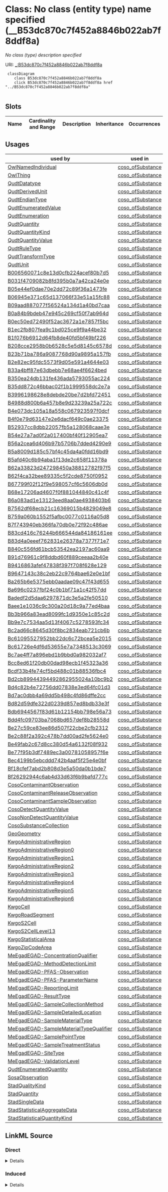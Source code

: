 

# Class: No class (entity type) name specified (__B53dc870c7f452a8846b022ab7f8ddf8a)


_No class (type) description specified_







URI: [_:B53dc870c7f452a8846b022ab7f8ddf8a](_:B53dc870c7f452a8846b022ab7f8ddf8a)






```mermaid
 classDiagram
    class B53dc870c7f452a8846b022ab7f8ddf8a
    click B53dc870c7f452a8846b022ab7f8ddf8a href "../B53dc870c7f452a8846b022ab7f8ddf8a"
      
```




<!-- no inheritance hierarchy -->


## Slots

| Name | Cardinality and Range | Description | Inheritance | Occurrences |
| ---  | --- | --- | --- | --- |





## Usages

| used by | used in | type | used |
| ---  | --- | --- | --- |
| [OwlNamedIndividual](../classes/OwlNamedIndividual.md) | [coso_ofSubstance](../slots/coso_ofSubstance.md) | any_of[range] | [B53dc870c7f452a8846b022ab7f8ddf8a](../classes/B53dc870c7f452a8846b022ab7f8ddf8a.md) |
| [OwlThing](../classes/OwlThing.md) | [coso_ofSubstance](../slots/coso_ofSubstance.md) | any_of[range] | [B53dc870c7f452a8846b022ab7f8ddf8a](../classes/B53dc870c7f452a8846b022ab7f8ddf8a.md) |
| [QudtDatatype](../classes/QudtDatatype.md) | [coso_ofSubstance](../slots/coso_ofSubstance.md) | any_of[range] | [B53dc870c7f452a8846b022ab7f8ddf8a](../classes/B53dc870c7f452a8846b022ab7f8ddf8a.md) |
| [QudtDerivedUnit](../classes/QudtDerivedUnit.md) | [coso_ofSubstance](../slots/coso_ofSubstance.md) | any_of[range] | [B53dc870c7f452a8846b022ab7f8ddf8a](../classes/B53dc870c7f452a8846b022ab7f8ddf8a.md) |
| [QudtEndianType](../classes/QudtEndianType.md) | [coso_ofSubstance](../slots/coso_ofSubstance.md) | any_of[range] | [B53dc870c7f452a8846b022ab7f8ddf8a](../classes/B53dc870c7f452a8846b022ab7f8ddf8a.md) |
| [QudtEnumeratedValue](../classes/QudtEnumeratedValue.md) | [coso_ofSubstance](../slots/coso_ofSubstance.md) | any_of[range] | [B53dc870c7f452a8846b022ab7f8ddf8a](../classes/B53dc870c7f452a8846b022ab7f8ddf8a.md) |
| [QudtEnumeration](../classes/QudtEnumeration.md) | [coso_ofSubstance](../slots/coso_ofSubstance.md) | any_of[range] | [B53dc870c7f452a8846b022ab7f8ddf8a](../classes/B53dc870c7f452a8846b022ab7f8ddf8a.md) |
| [QudtQuantity](../classes/QudtQuantity.md) | [coso_ofSubstance](../slots/coso_ofSubstance.md) | any_of[range] | [B53dc870c7f452a8846b022ab7f8ddf8a](../classes/B53dc870c7f452a8846b022ab7f8ddf8a.md) |
| [QudtQuantityKind](../classes/QudtQuantityKind.md) | [coso_ofSubstance](../slots/coso_ofSubstance.md) | any_of[range] | [B53dc870c7f452a8846b022ab7f8ddf8a](../classes/B53dc870c7f452a8846b022ab7f8ddf8a.md) |
| [QudtQuantityValue](../classes/QudtQuantityValue.md) | [coso_ofSubstance](../slots/coso_ofSubstance.md) | any_of[range] | [B53dc870c7f452a8846b022ab7f8ddf8a](../classes/B53dc870c7f452a8846b022ab7f8ddf8a.md) |
| [QudtRuleType](../classes/QudtRuleType.md) | [coso_ofSubstance](../slots/coso_ofSubstance.md) | any_of[range] | [B53dc870c7f452a8846b022ab7f8ddf8a](../classes/B53dc870c7f452a8846b022ab7f8ddf8a.md) |
| [QudtTransformType](../classes/QudtTransformType.md) | [coso_ofSubstance](../slots/coso_ofSubstance.md) | any_of[range] | [B53dc870c7f452a8846b022ab7f8ddf8a](../classes/B53dc870c7f452a8846b022ab7f8ddf8a.md) |
| [QudtUnit](../classes/QudtUnit.md) | [coso_ofSubstance](../slots/coso_ofSubstance.md) | any_of[range] | [B53dc870c7f452a8846b022ab7f8ddf8a](../classes/B53dc870c7f452a8846b022ab7f8ddf8a.md) |
| [B006560071c8e13d0cfb224acef80b7d5](../classes/B006560071c8e13d0cfb224acef80b7d5.md) | [coso_ofSubstance](../slots/coso_ofSubstance.md) | any_of[range] | [B53dc870c7f452a8846b022ab7f8ddf8a](../classes/B53dc870c7f452a8846b022ab7f8ddf8a.md) |
| [B031f4709082b8fd395b0a7a42ca24e0e](../classes/B031f4709082b8fd395b0a7a42ca24e0e.md) | [coso_ofSubstance](../slots/coso_ofSubstance.md) | any_of[range] | [B53dc870c7f452a8846b022ab7f8ddf8a](../classes/B53dc870c7f452a8846b022ab7f8ddf8a.md) |
| [B05e44ef0dae70e2dd72c89f36a1473fe](../classes/B05e44ef0dae70e2dd72c89f36a1473fe.md) | [coso_ofSubstance](../slots/coso_ofSubstance.md) | any_of[range] | [B53dc870c7f452a8846b022ab7f8ddf8a](../classes/B53dc870c7f452a8846b022ab7f8ddf8a.md) |
| [B06945e371c65d137066f33e51a15fc88](../classes/B06945e371c65d137066f33e51a15fc88.md) | [coso_ofSubstance](../slots/coso_ofSubstance.md) | any_of[range] | [B53dc870c7f452a8846b022ab7f8ddf8a](../classes/B53dc870c7f452a8846b022ab7f8ddf8a.md) |
| [B09aad887077f56524a134d1a40bd7caa](../classes/B09aad887077f56524a134d1a40bd7caa.md) | [coso_ofSubstance](../slots/coso_ofSubstance.md) | any_of[range] | [B53dc870c7f452a8846b022ab7f8ddf8a](../classes/B53dc870c7f452a8846b022ab7f8ddf8a.md) |
| [B0a84b9bdeb47e945c269cf50f7ab964d](../classes/B0a84b9bdeb47e945c269cf50f7ab964d.md) | [coso_ofSubstance](../slots/coso_ofSubstance.md) | any_of[range] | [B53dc870c7f452a8846b022ab7f8ddf8a](../classes/B53dc870c7f452a8846b022ab7f8ddf8a.md) |
| [B0ec50ed72490f52ac3672a1e7857f5bc](../classes/B0ec50ed72490f52ac3672a1e7857f5bc.md) | [coso_ofSubstance](../slots/coso_ofSubstance.md) | any_of[range] | [B53dc870c7f452a8846b022ab7f8ddf8a](../classes/B53dc870c7f452a8846b022ab7f8ddf8a.md) |
| [B1ec2fb807fea9c1bd025ce9f9a44be32](../classes/B1ec2fb807fea9c1bd025ce9f9a44be32.md) | [coso_ofSubstance](../slots/coso_ofSubstance.md) | any_of[range] | [B53dc870c7f452a8846b022ab7f8ddf8a](../classes/B53dc870c7f452a8846b022ab7f8ddf8a.md) |
| [B1f076b6912d64fb8de40fd5bf49bf226](../classes/B1f076b6912d64fb8de40fd5bf49bf226.md) | [coso_ofSubstance](../slots/coso_ofSubstance.md) | any_of[range] | [B53dc870c7f452a8846b022ab7f8ddf8a](../classes/B53dc870c7f452a8846b022ab7f8ddf8a.md) |
| [B208cce2958b0b6528c5e5d8145c6578d](../classes/B208cce2958b0b6528c5e5d8145c6578d.md) | [coso_ofSubstance](../slots/coso_ofSubstance.md) | any_of[range] | [B53dc870c7f452a8846b022ab7f8ddf8a](../classes/B53dc870c7f452a8846b022ab7f8ddf8a.md) |
| [B23b71ba786a9087768d90a9895a157fb](../classes/B23b71ba786a9087768d90a9895a157fb.md) | [coso_ofSubstance](../slots/coso_ofSubstance.md) | any_of[range] | [B53dc870c7f452a8846b022ab7f8ddf8a](../classes/B53dc870c7f452a8846b022ab7f8ddf8a.md) |
| [B2e82ec95fdc5573f9d05e591a4644e03](../classes/B2e82ec95fdc5573f9d05e591a4644e03.md) | [coso_ofSubstance](../slots/coso_ofSubstance.md) | any_of[range] | [B53dc870c7f452a8846b022ab7f8ddf8a](../classes/B53dc870c7f452a8846b022ab7f8ddf8a.md) |
| [B33a4bff87e63dbebb7e68ae4f6624bed](../classes/B33a4bff87e63dbebb7e68ae4f6624bed.md) | [coso_ofSubstance](../slots/coso_ofSubstance.md) | any_of[range] | [B53dc870c7f452a8846b022ab7f8ddf8a](../classes/B53dc870c7f452a8846b022ab7f8ddf8a.md) |
| [B350ea24db131fe436ada5793055ac224](../classes/B350ea24db131fe436ada5793055ac224.md) | [coso_ofSubstance](../slots/coso_ofSubstance.md) | any_of[range] | [B53dc870c7f452a8846b022ab7f8ddf8a](../classes/B53dc870c7f452a8846b022ab7f8ddf8a.md) |
| [B35dd872c46bbac02f1b1999558dc2e7a](../classes/B35dd872c46bbac02f1b1999558dc2e7a.md) | [coso_ofSubstance](../slots/coso_ofSubstance.md) | any_of[range] | [B53dc870c7f452a8846b022ab7f8ddf8a](../classes/B53dc870c7f452a8846b022ab7f8ddf8a.md) |
| [B3996198628e8debde20be7d2bfd72451](../classes/B3996198628e8debde20be7d2bfd72451.md) | [coso_ofSubstance](../slots/coso_ofSubstance.md) | any_of[range] | [B53dc870c7f452a8846b022ab7f8ddf8a](../classes/B53dc870c7f452a8846b022ab7f8ddf8a.md) |
| [B4988d800b6a457b8e9d23239a25a722c](../classes/B4988d800b6a457b8e9d23239a25a722c.md) | [coso_ofSubstance](../slots/coso_ofSubstance.md) | any_of[range] | [B53dc870c7f452a8846b022ab7f8ddf8a](../classes/B53dc870c7f452a8846b022ab7f8ddf8a.md) |
| [B4e073dc105a18a558c067923597f0dcf](../classes/B4e073dc105a18a558c067923597f0dcf.md) | [coso_ofSubstance](../slots/coso_ofSubstance.md) | any_of[range] | [B53dc870c7f452a8846b022ab7f8ddf8a](../classes/B53dc870c7f452a8846b022ab7f8ddf8a.md) |
| [B4f0e79d63147e2e6dacf649c0ae23375](../classes/B4f0e79d63147e2e6dacf649c0ae23375.md) | [coso_ofSubstance](../slots/coso_ofSubstance.md) | any_of[range] | [B53dc870c7f452a8846b022ab7f8ddf8a](../classes/B53dc870c7f452a8846b022ab7f8ddf8a.md) |
| [B52937cc8dbb22057fb5a128068caae3e](../classes/B52937cc8dbb22057fb5a128068caae3e.md) | [coso_ofSubstance](../slots/coso_ofSubstance.md) | any_of[range] | [B53dc870c7f452a8846b022ab7f8ddf8a](../classes/B53dc870c7f452a8846b022ab7f8ddf8a.md) |
| [B54e27a7ad0f2a017400bf40f12905ea7](../classes/B54e27a7ad0f2a017400bf40f12905ea7.md) | [coso_ofSubstance](../slots/coso_ofSubstance.md) | any_of[range] | [B53dc870c7f452a8846b022ab7f8ddf8a](../classes/B53dc870c7f452a8846b022ab7f8ddf8a.md) |
| [B56a2cea6d406b97b5706b7dded4290e9](../classes/B56a2cea6d406b97b5706b7dded4290e9.md) | [coso_ofSubstance](../slots/coso_ofSubstance.md) | any_of[range] | [B53dc870c7f452a8846b022ab7f8ddf8a](../classes/B53dc870c7f452a8846b022ab7f8ddf8a.md) |
| [B5a8009d185c57bf4c45da4a0fdd16bd9](../classes/B5a8009d185c57bf4c45da4a0fdd16bd9.md) | [coso_ofSubstance](../slots/coso_ofSubstance.md) | any_of[range] | [B53dc870c7f452a8846b022ab7f8ddf8a](../classes/B53dc870c7f452a8846b022ab7f8ddf8a.md) |
| [B5afd40c6b94aba1f13de2c658f11378a](../classes/B5afd40c6b94aba1f13de2c658f11378a.md) | [coso_ofSubstance](../slots/coso_ofSubstance.md) | any_of[range] | [B53dc870c7f452a8846b022ab7f8ddf8a](../classes/B53dc870c7f452a8846b022ab7f8ddf8a.md) |
| [B62a33823d247298450a38812782f97f5](../classes/B62a33823d247298450a38812782f97f5.md) | [coso_ofSubstance](../slots/coso_ofSubstance.md) | any_of[range] | [B53dc870c7f452a8846b022ab7f8ddf8a](../classes/B53dc870c7f452a8846b022ab7f8ddf8a.md) |
| [B62f4ca32bee89335c5f2cde8750f0952](../classes/B62f4ca32bee89335c5f2cde8750f0952.md) | [coso_ofSubstance](../slots/coso_ofSubstance.md) | any_of[range] | [B53dc870c7f452a8846b022ab7f8ddf8a](../classes/B53dc870c7f452a8846b022ab7f8ddf8a.md) |
| [B67799f02f12f9e598057cf6c5606db0d](../classes/B67799f02f12f9e598057cf6c5606db0d.md) | [coso_ofSubstance](../slots/coso_ofSubstance.md) | any_of[range] | [B53dc870c7f452a8846b022ab7f8ddf8a](../classes/B53dc870c7f452a8846b022ab7f8ddf8a.md) |
| [B68e17206ad4607f0f881044840c41c4f](../classes/B68e17206ad4607f0f881044840c41c4f.md) | [coso_ofSubstance](../slots/coso_ofSubstance.md) | any_of[range] | [B53dc870c7f452a8846b022ab7f8ddf8a](../classes/B53dc870c7f452a8846b022ab7f8ddf8a.md) |
| [B6a083ad1e13123eed8aa0ae4938403b6](../classes/B6a083ad1e13123eed8aa0ae4938403b6.md) | [coso_ofSubstance](../slots/coso_ofSubstance.md) | any_of[range] | [B53dc870c7f452a8846b022ab7f8ddf8a](../classes/B53dc870c7f452a8846b022ab7f8ddf8a.md) |
| [B7562df68ecb21c16369015b4829049e8](../classes/B7562df68ecb21c16369015b4829049e8.md) | [coso_ofSubstance](../slots/coso_ofSubstance.md) | any_of[range] | [B53dc870c7f452a8846b022ab7f8ddf8a](../classes/B53dc870c7f452a8846b022ab7f8ddf8a.md) |
| [B759a060b1552f5afbc0077c0116a05d8](../classes/B759a060b1552f5afbc0077c0116a05d8.md) | [coso_ofSubstance](../slots/coso_ofSubstance.md) | any_of[range] | [B53dc870c7f452a8846b022ab7f8ddf8a](../classes/B53dc870c7f452a8846b022ab7f8ddf8a.md) |
| [B7f743940eb366fa70db0e72f92c486ae](../classes/B7f743940eb366fa70db0e72f92c486ae.md) | [coso_ofSubstance](../slots/coso_ofSubstance.md) | any_of[range] | [B53dc870c7f452a8846b022ab7f8ddf8a](../classes/B53dc870c7f452a8846b022ab7f8ddf8a.md) |
| [B83cd416c76244b666544da84186161ee](../classes/B83cd416c76244b666544da84186161ee.md) | [coso_ofSubstance](../slots/coso_ofSubstance.md) | any_of[range] | [B53dc870c7f452a8846b022ab7f8ddf8a](../classes/B53dc870c7f452a8846b022ab7f8ddf8a.md) |
| [B83d4a0eeef762831e26378a7377f71e7](../classes/B83d4a0eeef762831e26378a7377f71e7.md) | [coso_ofSubstance](../slots/coso_ofSubstance.md) | any_of[range] | [B53dc870c7f452a8846b022ab7f8ddf8a](../classes/B53dc870c7f452a8846b022ab7f8ddf8a.md) |
| [B840c556fd61bcb53542ea2197ac60aa9](../classes/B840c556fd61bcb53542ea2197ac60aa9.md) | [coso_ofSubstance](../slots/coso_ofSubstance.md) | any_of[range] | [B53dc870c7f452a8846b022ab7f8ddf8a](../classes/B53dc870c7f452a8846b022ab7f8ddf8a.md) |
| [B91d76961c9f8ddbd60f889ceeaa2b40e](../classes/B91d76961c9f8ddbd60f889ceeaa2b40e.md) | [coso_ofSubstance](../slots/coso_ofSubstance.md) | any_of[range] | [B53dc870c7f452a8846b022ab7f8ddf8a](../classes/B53dc870c7f452a8846b022ab7f8ddf8a.md) |
| [B9416863afef47838f397f708f628e129](../classes/B9416863afef47838f397f708f628e129.md) | [coso_ofSubstance](../slots/coso_ofSubstance.md) | any_of[range] | [B53dc870c7f452a8846b022ab7f8ddf8a](../classes/B53dc870c7f452a8846b022ab7f8ddf8a.md) |
| [B9647143c38c2eb22c9764bae62e0e1bf](../classes/B9647143c38c2eb22c9764bae62e0e1bf.md) | [coso_ofSubstance](../slots/coso_ofSubstance.md) | any_of[range] | [B53dc870c7f452a8846b022ab7f8ddf8a](../classes/B53dc870c7f452a8846b022ab7f8ddf8a.md) |
| [Ba265b6e5375ebb0aadae09c47f43d655](../classes/Ba265b6e5375ebb0aadae09c47f43d655.md) | [coso_ofSubstance](../slots/coso_ofSubstance.md) | any_of[range] | [B53dc870c7f452a8846b022ab7f8ddf8a](../classes/B53dc870c7f452a8846b022ab7f8ddf8a.md) |
| [Ba696c0237fbf24c0b1bf71a1c42f57dd](../classes/Ba696c0237fbf24c0b1bf71a1c42f57dd.md) | [coso_ofSubstance](../slots/coso_ofSubstance.md) | any_of[range] | [B53dc870c7f452a8846b022ab7f8ddf8a](../classes/B53dc870c7f452a8846b022ab7f8ddf8a.md) |
| [Badedf2d5daa6297871dc3e5a2fe50510](../classes/Badedf2d5daa6297871dc3e5a2fe50510.md) | [coso_ofSubstance](../slots/coso_ofSubstance.md) | any_of[range] | [B53dc870c7f452a8846b022ab7f8ddf8a](../classes/B53dc870c7f452a8846b022ab7f8ddf8a.md) |
| [Baee1e1036c9c300a20d18c9a77ed4baa](../classes/Baee1e1036c9c300a20d18c9a77ed4baa.md) | [coso_ofSubstance](../slots/coso_ofSubstance.md) | any_of[range] | [B53dc870c7f452a8846b022ab7f8ddf8a](../classes/B53dc870c7f452a8846b022ab7f8ddf8a.md) |
| [Bb3b966a83ead8099fc1d9350e1c85c2d](../classes/Bb3b966a83ead8099fc1d9350e1c85c2d.md) | [coso_ofSubstance](../slots/coso_ofSubstance.md) | any_of[range] | [B53dc870c7f452a8846b022ab7f8ddf8a](../classes/B53dc870c7f452a8846b022ab7f8ddf8a.md) |
| [Bb9e7c7534aa5d13f4067c5278593fc34](../classes/Bb9e7c7534aa5d13f4067c5278593fc34.md) | [coso_ofSubstance](../slots/coso_ofSubstance.md) | any_of[range] | [B53dc870c7f452a8846b022ab7f8ddf8a](../classes/B53dc870c7f452a8846b022ab7f8ddf8a.md) |
| [Bc2ad66c8645d30f8bc2834eab721cb6b](../classes/Bc2ad66c8645d30f8bc2834eab721cb6b.md) | [coso_ofSubstance](../slots/coso_ofSubstance.md) | any_of[range] | [B53dc870c7f452a8846b022ab7f8ddf8a](../classes/B53dc870c7f452a8846b022ab7f8ddf8a.md) |
| [Bc61095527952bb22dc6c72bcea5e2015](../classes/Bc61095527952bb22dc6c72bcea5e2015.md) | [coso_ofSubstance](../slots/coso_ofSubstance.md) | any_of[range] | [B53dc870c7f452a8846b022ab7f8ddf8a](../classes/B53dc870c7f452a8846b022ab7f8ddf8a.md) |
| [Bc61726e4df6d53655e7a7348513c3069](../classes/Bc61726e4df6d53655e7a7348513c3069.md) | [coso_ofSubstance](../slots/coso_ofSubstance.md) | any_of[range] | [B53dc870c7f452a8846b022ab7f8ddf8a](../classes/B53dc870c7f452a8846b022ab7f8ddf8a.md) |
| [Bc7ae4ff7a896ebd1b9bbd0a982032af7](../classes/Bc7ae4ff7a896ebd1b9bbd0a982032af7.md) | [coso_ofSubstance](../slots/coso_ofSubstance.md) | any_of[range] | [B53dc870c7f452a8846b022ab7f8ddf8a](../classes/B53dc870c7f452a8846b022ab7f8ddf8a.md) |
| [Bcc8ed61f20db00dad98ecb1f45323a36](../classes/Bcc8ed61f20db00dad98ecb1f45323a36.md) | [coso_ofSubstance](../slots/coso_ofSubstance.md) | any_of[range] | [B53dc870c7f452a8846b022ab7f8ddf8a](../classes/B53dc870c7f452a8846b022ab7f8ddf8a.md) |
| [Bcdf33b4fe74cf5bd488c01b88536fbc4](../classes/Bcdf33b4fe74cf5bd488c01b88536fbc4.md) | [coso_ofSubstance](../slots/coso_ofSubstance.md) | any_of[range] | [B53dc870c7f452a8846b022ab7f8ddf8a](../classes/B53dc870c7f452a8846b022ab7f8ddf8a.md) |
| [Bd2cb89944394492862955024a10bc9b2](../classes/Bd2cb89944394492862955024a10bc9b2.md) | [coso_ofSubstance](../slots/coso_ofSubstance.md) | any_of[range] | [B53dc870c7f452a8846b022ab7f8ddf8a](../classes/B53dc870c7f452a8846b022ab7f8ddf8a.md) |
| [Bd4c82b4e72756dd07838e3ed64fc01d3](../classes/Bd4c82b4e72756dd07838e3ed64fc01d3.md) | [coso_ofSubstance](../slots/coso_ofSubstance.md) | any_of[range] | [B53dc870c7f452a8846b022ab7f8ddf8a](../classes/B53dc870c7f452a8846b022ab7f8ddf8a.md) |
| [Bd7ac0dbb4a69dd5b498c4fd86dffe2cc](../classes/Bd7ac0dbb4a69dd5b498c4fd86dffe2cc.md) | [coso_ofSubstance](../slots/coso_ofSubstance.md) | any_of[range] | [B53dc870c7f452a8846b022ab7f8ddf8a](../classes/B53dc870c7f452a8846b022ab7f8ddf8a.md) |
| [Bd82d59dfe322d0239d857ed8bdb33e3f](../classes/Bd82d59dfe322d0239d857ed8bdb33e3f.md) | [coso_ofSubstance](../slots/coso_ofSubstance.md) | any_of[range] | [B53dc870c7f452a8846b022ab7f8ddf8a](../classes/B53dc870c7f452a8846b022ab7f8ddf8a.md) |
| [Bdb6944567f83d61b12154bb798e56a73](../classes/Bdb6944567f83d61b12154bb798e56a73.md) | [coso_ofSubstance](../slots/coso_ofSubstance.md) | any_of[range] | [B53dc870c7f452a8846b022ab7f8ddf8a](../classes/B53dc870c7f452a8846b022ab7f8ddf8a.md) |
| [Bdd4fc09703ba7068bd657def8b28558d](../classes/Bdd4fc09703ba7068bd657def8b28558d.md) | [coso_ofSubstance](../slots/coso_ofSubstance.md) | any_of[range] | [B53dc870c7f452a8846b022ab7f8ddf8a](../classes/B53dc870c7f452a8846b022ab7f8ddf8a.md) |
| [Be27c59ce83ee86d507f22cbe2cfb2312](../classes/Be27c59ce83ee86d507f22cbe2cfb2312.md) | [coso_ofSubstance](../slots/coso_ofSubstance.md) | any_of[range] | [B53dc870c7f452a8846b022ab7f8ddf8a](../classes/B53dc870c7f452a8846b022ab7f8ddf8a.md) |
| [Be2c88f2a392c478b7dd00ad2fe5624e0](../classes/Be2c88f2a392c478b7dd00ad2fe5624e0.md) | [coso_ofSubstance](../slots/coso_ofSubstance.md) | any_of[range] | [B53dc870c7f452a8846b022ab7f8ddf8a](../classes/B53dc870c7f452a8846b022ab7f8ddf8a.md) |
| [Be49fab2c67d8cc380d54a6132f08f932](../classes/Be49fab2c67d8cc380d54a6132f08f932.md) | [coso_ofSubstance](../slots/coso_ofSubstance.md) | any_of[range] | [B53dc870c7f452a8846b022ab7f8ddf8a](../classes/B53dc870c7f452a8846b022ab7f8ddf8a.md) |
| [Be77f95b3df7489ec3a00781058957f6e](../classes/Be77f95b3df7489ec3a00781058957f6e.md) | [coso_ofSubstance](../slots/coso_ofSubstance.md) | any_of[range] | [B53dc870c7f452a8846b022ab7f8ddf8a](../classes/B53dc870c7f452a8846b022ab7f8ddf8a.md) |
| [Bec4199b5ebcddd742b4aaf5f25e4e0bf](../classes/Bec4199b5ebcddd742b4aaf5f25e4e0bf.md) | [coso_ofSubstance](../slots/coso_ofSubstance.md) | any_of[range] | [B53dc870c7f452a8846b022ab7f8ddf8a](../classes/B53dc870c7f452a8846b022ab7f8ddf8a.md) |
| [Bf18cfef7abd2b808d3e5a50da0b1bde7](../classes/Bf18cfef7abd2b808d3e5a50da0b1bde7.md) | [coso_ofSubstance](../slots/coso_ofSubstance.md) | any_of[range] | [B53dc870c7f452a8846b022ab7f8ddf8a](../classes/B53dc870c7f452a8846b022ab7f8ddf8a.md) |
| [Bf26292944c6ab4d33d63f6b9bafd777c](../classes/Bf26292944c6ab4d33d63f6b9bafd777c.md) | [coso_ofSubstance](../slots/coso_ofSubstance.md) | any_of[range] | [B53dc870c7f452a8846b022ab7f8ddf8a](../classes/B53dc870c7f452a8846b022ab7f8ddf8a.md) |
| [CosoContaminantObservation](../classes/CosoContaminantObservation.md) | [coso_ofSubstance](../slots/coso_ofSubstance.md) | any_of[range] | [B53dc870c7f452a8846b022ab7f8ddf8a](../classes/B53dc870c7f452a8846b022ab7f8ddf8a.md) |
| [CosoContaminantReleaseObservation](../classes/CosoContaminantReleaseObservation.md) | [coso_ofSubstance](../slots/coso_ofSubstance.md) | any_of[range] | [B53dc870c7f452a8846b022ab7f8ddf8a](../classes/B53dc870c7f452a8846b022ab7f8ddf8a.md) |
| [CosoContaminantSampleObservation](../classes/CosoContaminantSampleObservation.md) | [coso_ofSubstance](../slots/coso_ofSubstance.md) | any_of[range] | [B53dc870c7f452a8846b022ab7f8ddf8a](../classes/B53dc870c7f452a8846b022ab7f8ddf8a.md) |
| [CosoDetectQuantityValue](../classes/CosoDetectQuantityValue.md) | [coso_ofSubstance](../slots/coso_ofSubstance.md) | any_of[range] | [B53dc870c7f452a8846b022ab7f8ddf8a](../classes/B53dc870c7f452a8846b022ab7f8ddf8a.md) |
| [CosoNonDetectQuantityValue](../classes/CosoNonDetectQuantityValue.md) | [coso_ofSubstance](../slots/coso_ofSubstance.md) | any_of[range] | [B53dc870c7f452a8846b022ab7f8ddf8a](../classes/B53dc870c7f452a8846b022ab7f8ddf8a.md) |
| [CosoSubstanceCollection](../classes/CosoSubstanceCollection.md) | [coso_ofSubstance](../slots/coso_ofSubstance.md) | any_of[range] | [B53dc870c7f452a8846b022ab7f8ddf8a](../classes/B53dc870c7f452a8846b022ab7f8ddf8a.md) |
| [GeoGeometry](../classes/GeoGeometry.md) | [coso_ofSubstance](../slots/coso_ofSubstance.md) | any_of[range] | [B53dc870c7f452a8846b022ab7f8ddf8a](../classes/B53dc870c7f452a8846b022ab7f8ddf8a.md) |
| [KwgoAdministrativeRegion](../classes/KwgoAdministrativeRegion.md) | [coso_ofSubstance](../slots/coso_ofSubstance.md) | any_of[range] | [B53dc870c7f452a8846b022ab7f8ddf8a](../classes/B53dc870c7f452a8846b022ab7f8ddf8a.md) |
| [KwgoAdministrativeRegion0](../classes/KwgoAdministrativeRegion0.md) | [coso_ofSubstance](../slots/coso_ofSubstance.md) | any_of[range] | [B53dc870c7f452a8846b022ab7f8ddf8a](../classes/B53dc870c7f452a8846b022ab7f8ddf8a.md) |
| [KwgoAdministrativeRegion1](../classes/KwgoAdministrativeRegion1.md) | [coso_ofSubstance](../slots/coso_ofSubstance.md) | any_of[range] | [B53dc870c7f452a8846b022ab7f8ddf8a](../classes/B53dc870c7f452a8846b022ab7f8ddf8a.md) |
| [KwgoAdministrativeRegion2](../classes/KwgoAdministrativeRegion2.md) | [coso_ofSubstance](../slots/coso_ofSubstance.md) | any_of[range] | [B53dc870c7f452a8846b022ab7f8ddf8a](../classes/B53dc870c7f452a8846b022ab7f8ddf8a.md) |
| [KwgoAdministrativeRegion3](../classes/KwgoAdministrativeRegion3.md) | [coso_ofSubstance](../slots/coso_ofSubstance.md) | any_of[range] | [B53dc870c7f452a8846b022ab7f8ddf8a](../classes/B53dc870c7f452a8846b022ab7f8ddf8a.md) |
| [KwgoAdministrativeRegion4](../classes/KwgoAdministrativeRegion4.md) | [coso_ofSubstance](../slots/coso_ofSubstance.md) | any_of[range] | [B53dc870c7f452a8846b022ab7f8ddf8a](../classes/B53dc870c7f452a8846b022ab7f8ddf8a.md) |
| [KwgoAdministrativeRegion5](../classes/KwgoAdministrativeRegion5.md) | [coso_ofSubstance](../slots/coso_ofSubstance.md) | any_of[range] | [B53dc870c7f452a8846b022ab7f8ddf8a](../classes/B53dc870c7f452a8846b022ab7f8ddf8a.md) |
| [KwgoAdministrativeRegion6](../classes/KwgoAdministrativeRegion6.md) | [coso_ofSubstance](../slots/coso_ofSubstance.md) | any_of[range] | [B53dc870c7f452a8846b022ab7f8ddf8a](../classes/B53dc870c7f452a8846b022ab7f8ddf8a.md) |
| [KwgoCell](../classes/KwgoCell.md) | [coso_ofSubstance](../slots/coso_ofSubstance.md) | any_of[range] | [B53dc870c7f452a8846b022ab7f8ddf8a](../classes/B53dc870c7f452a8846b022ab7f8ddf8a.md) |
| [KwgoRoadSegment](../classes/KwgoRoadSegment.md) | [coso_ofSubstance](../slots/coso_ofSubstance.md) | any_of[range] | [B53dc870c7f452a8846b022ab7f8ddf8a](../classes/B53dc870c7f452a8846b022ab7f8ddf8a.md) |
| [KwgoS2Cell](../classes/KwgoS2Cell.md) | [coso_ofSubstance](../slots/coso_ofSubstance.md) | any_of[range] | [B53dc870c7f452a8846b022ab7f8ddf8a](../classes/B53dc870c7f452a8846b022ab7f8ddf8a.md) |
| [KwgoS2CellLevel13](../classes/KwgoS2CellLevel13.md) | [coso_ofSubstance](../slots/coso_ofSubstance.md) | any_of[range] | [B53dc870c7f452a8846b022ab7f8ddf8a](../classes/B53dc870c7f452a8846b022ab7f8ddf8a.md) |
| [KwgoStatisticalArea](../classes/KwgoStatisticalArea.md) | [coso_ofSubstance](../slots/coso_ofSubstance.md) | any_of[range] | [B53dc870c7f452a8846b022ab7f8ddf8a](../classes/B53dc870c7f452a8846b022ab7f8ddf8a.md) |
| [KwgoZipCodeArea](../classes/KwgoZipCodeArea.md) | [coso_ofSubstance](../slots/coso_ofSubstance.md) | any_of[range] | [B53dc870c7f452a8846b022ab7f8ddf8a](../classes/B53dc870c7f452a8846b022ab7f8ddf8a.md) |
| [MeEgadEGAD-ConcentrationQualifier](../classes/MeEgadEGAD-ConcentrationQualifier.md) | [coso_ofSubstance](../slots/coso_ofSubstance.md) | any_of[range] | [B53dc870c7f452a8846b022ab7f8ddf8a](../classes/B53dc870c7f452a8846b022ab7f8ddf8a.md) |
| [MeEgadEGAD-MethodDetectionLimit](../classes/MeEgadEGAD-MethodDetectionLimit.md) | [coso_ofSubstance](../slots/coso_ofSubstance.md) | any_of[range] | [B53dc870c7f452a8846b022ab7f8ddf8a](../classes/B53dc870c7f452a8846b022ab7f8ddf8a.md) |
| [MeEgadEGAD-PFAS-Observation](../classes/MeEgadEGAD-PFAS-Observation.md) | [coso_ofSubstance](../slots/coso_ofSubstance.md) | any_of[range] | [B53dc870c7f452a8846b022ab7f8ddf8a](../classes/B53dc870c7f452a8846b022ab7f8ddf8a.md) |
| [MeEgadEGAD-PFAS-ParameterName](../classes/MeEgadEGAD-PFAS-ParameterName.md) | [coso_ofSubstance](../slots/coso_ofSubstance.md) | any_of[range] | [B53dc870c7f452a8846b022ab7f8ddf8a](../classes/B53dc870c7f452a8846b022ab7f8ddf8a.md) |
| [MeEgadEGAD-ReportingLimit](../classes/MeEgadEGAD-ReportingLimit.md) | [coso_ofSubstance](../slots/coso_ofSubstance.md) | any_of[range] | [B53dc870c7f452a8846b022ab7f8ddf8a](../classes/B53dc870c7f452a8846b022ab7f8ddf8a.md) |
| [MeEgadEGAD-ResultType](../classes/MeEgadEGAD-ResultType.md) | [coso_ofSubstance](../slots/coso_ofSubstance.md) | any_of[range] | [B53dc870c7f452a8846b022ab7f8ddf8a](../classes/B53dc870c7f452a8846b022ab7f8ddf8a.md) |
| [MeEgadEGAD-SampleCollectionMethod](../classes/MeEgadEGAD-SampleCollectionMethod.md) | [coso_ofSubstance](../slots/coso_ofSubstance.md) | any_of[range] | [B53dc870c7f452a8846b022ab7f8ddf8a](../classes/B53dc870c7f452a8846b022ab7f8ddf8a.md) |
| [MeEgadEGAD-SampleDetailedLocation](../classes/MeEgadEGAD-SampleDetailedLocation.md) | [coso_ofSubstance](../slots/coso_ofSubstance.md) | any_of[range] | [B53dc870c7f452a8846b022ab7f8ddf8a](../classes/B53dc870c7f452a8846b022ab7f8ddf8a.md) |
| [MeEgadEGAD-SampleMaterialType](../classes/MeEgadEGAD-SampleMaterialType.md) | [coso_ofSubstance](../slots/coso_ofSubstance.md) | any_of[range] | [B53dc870c7f452a8846b022ab7f8ddf8a](../classes/B53dc870c7f452a8846b022ab7f8ddf8a.md) |
| [MeEgadEGAD-SampleMaterialTypeQualifier](../classes/MeEgadEGAD-SampleMaterialTypeQualifier.md) | [coso_ofSubstance](../slots/coso_ofSubstance.md) | any_of[range] | [B53dc870c7f452a8846b022ab7f8ddf8a](../classes/B53dc870c7f452a8846b022ab7f8ddf8a.md) |
| [MeEgadEGAD-SamplePointType](../classes/MeEgadEGAD-SamplePointType.md) | [coso_ofSubstance](../slots/coso_ofSubstance.md) | any_of[range] | [B53dc870c7f452a8846b022ab7f8ddf8a](../classes/B53dc870c7f452a8846b022ab7f8ddf8a.md) |
| [MeEgadEGAD-SampleTreatmentStatus](../classes/MeEgadEGAD-SampleTreatmentStatus.md) | [coso_ofSubstance](../slots/coso_ofSubstance.md) | any_of[range] | [B53dc870c7f452a8846b022ab7f8ddf8a](../classes/B53dc870c7f452a8846b022ab7f8ddf8a.md) |
| [MeEgadEGAD-SiteType](../classes/MeEgadEGAD-SiteType.md) | [coso_ofSubstance](../slots/coso_ofSubstance.md) | any_of[range] | [B53dc870c7f452a8846b022ab7f8ddf8a](../classes/B53dc870c7f452a8846b022ab7f8ddf8a.md) |
| [MeEgadEGAD-ValidationLevel](../classes/MeEgadEGAD-ValidationLevel.md) | [coso_ofSubstance](../slots/coso_ofSubstance.md) | any_of[range] | [B53dc870c7f452a8846b022ab7f8ddf8a](../classes/B53dc870c7f452a8846b022ab7f8ddf8a.md) |
| [QudtEnumeratedQuantity](../classes/QudtEnumeratedQuantity.md) | [coso_ofSubstance](../slots/coso_ofSubstance.md) | any_of[range] | [B53dc870c7f452a8846b022ab7f8ddf8a](../classes/B53dc870c7f452a8846b022ab7f8ddf8a.md) |
| [SosaObservation](../classes/SosaObservation.md) | [coso_ofSubstance](../slots/coso_ofSubstance.md) | any_of[range] | [B53dc870c7f452a8846b022ab7f8ddf8a](../classes/B53dc870c7f452a8846b022ab7f8ddf8a.md) |
| [StadQualityKind](../classes/StadQualityKind.md) | [coso_ofSubstance](../slots/coso_ofSubstance.md) | any_of[range] | [B53dc870c7f452a8846b022ab7f8ddf8a](../classes/B53dc870c7f452a8846b022ab7f8ddf8a.md) |
| [StadQuantity](../classes/StadQuantity.md) | [coso_ofSubstance](../slots/coso_ofSubstance.md) | any_of[range] | [B53dc870c7f452a8846b022ab7f8ddf8a](../classes/B53dc870c7f452a8846b022ab7f8ddf8a.md) |
| [StadSingleData](../classes/StadSingleData.md) | [coso_ofSubstance](../slots/coso_ofSubstance.md) | any_of[range] | [B53dc870c7f452a8846b022ab7f8ddf8a](../classes/B53dc870c7f452a8846b022ab7f8ddf8a.md) |
| [StadStatisticalAggregateData](../classes/StadStatisticalAggregateData.md) | [coso_ofSubstance](../slots/coso_ofSubstance.md) | any_of[range] | [B53dc870c7f452a8846b022ab7f8ddf8a](../classes/B53dc870c7f452a8846b022ab7f8ddf8a.md) |
| [StadStatisticalQuantityKind](../classes/StadStatisticalQuantityKind.md) | [coso_ofSubstance](../slots/coso_ofSubstance.md) | any_of[range] | [B53dc870c7f452a8846b022ab7f8ddf8a](../classes/B53dc870c7f452a8846b022ab7f8ddf8a.md) |











## LinkML Source

<!-- TODO: investigate https://stackoverflow.com/questions/37606292/how-to-create-tabbed-code-blocks-in-mkdocs-or-sphinx -->

### Direct

<details>

```yaml
name: __B53dc870c7f452a8846b022ab7f8ddf8a
conforms_to: No schema conformance document specified
description: No class (type) description specified
title: No class (entity type) name specified
from_schema: sawgraph-kg
rank: 1000
class_uri: _:B53dc870c7f452a8846b022ab7f8ddf8a

```
</details>

### Induced

<details>

```yaml
name: __B53dc870c7f452a8846b022ab7f8ddf8a
conforms_to: No schema conformance document specified
description: No class (type) description specified
title: No class (entity type) name specified
from_schema: sawgraph-kg
rank: 1000
class_uri: _:B53dc870c7f452a8846b022ab7f8ddf8a

```
</details>